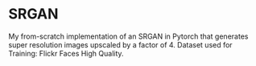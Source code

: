 # SRGAN
My from-scratch implementation of an SRGAN in Pytorch that generates super resolution images upscaled by a factor of 4.
Dataset used for Training: Flickr Faces High Quality.
